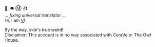 :wave:, :eye: :m: :v::exclamation:  
... _fixing universal translator_ ...  
Hi, I am [V](https://youtu.be/LBVd5c1XwI8?si=Wn6xqSprL4Emh8KZ&t=177)!

By the way, skin's true weird!  
Disclaimer: This account is in no way associated with CeraVe or The Owl House.
